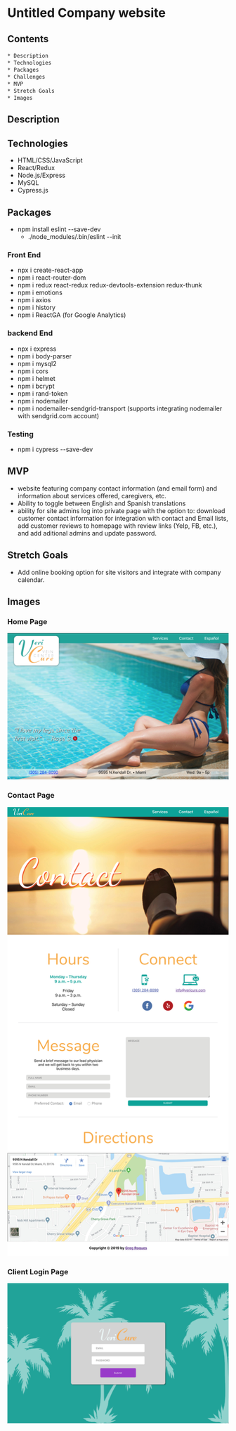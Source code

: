 # Untitled Company website 

## Contents
    * Description
    * Technologies
    * Packages
    * Challenges
    * MVP
    * Stretch Goals
    * Images

## Description

## Technologies
* HTML/CSS/JavaScript
* React/Redux
* Node.js/Express
* MySQL
* Cypress.js

## Packages
* npm install eslint --save-dev  
    * ./node_modules/.bin/eslint --init

### Front End
* npx i create-react-app
* npm i react-router-dom
* npm i redux react-redux redux-devtools-extension redux-thunk
* npm i emotions
* npm i axios
* npm i history
* npm i ReactGA (for Google Analytics)

### backend End
* npx i express
* npm i body-parser
* npm i mysql2
* npm i cors
* npm i helmet
* npm i bcrypt
* npm i rand-token
* npm i nodemailer 
* npm i nodemailer-sendgrid-transport (supports integrating nodemailer with sendgrid.com account)

### Testing
* npm i cypress --save-dev

## MVP
* website featuring company contact information (and email form) and information about services offered, caregivers, etc.
* Ability to toggle between English and Spanish translations
* ability for site admins log into private page with the option to: download customer contact information for integration with contact and Email lists, add customer reviews to homepage with review links (Yelp, FB, etc.), and add aditional admins and update password.

## Stretch Goals
* Add online booking option for site visitors and integrate with company calendar.

## Images

### Home Page
![home page](/nonessential/ReadMePics/1.png)


### Contact Page
![contact page](/nonessential/ReadMePics/2.jpg)

### Client Login Page
![client login page](/nonessential/ReadMePics/3.png)